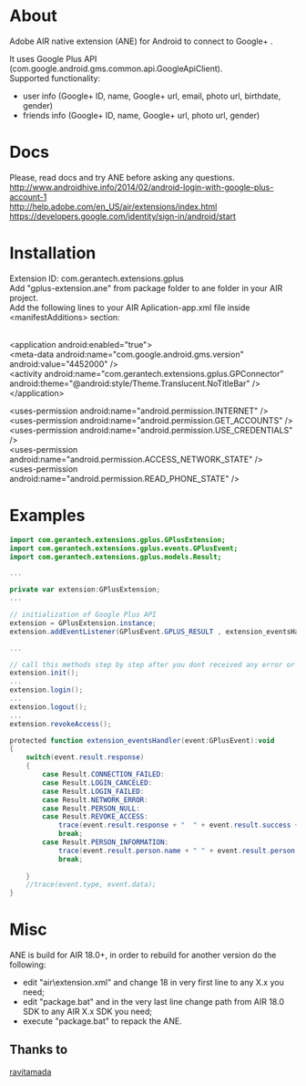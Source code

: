 # About
Adobe AIR native extension (ANE) for Android to connect to Google+ .<br />

It uses Google Plus API (com.google.android.gms.common.api.GoogleApiClient).<br />
Supported functionality:<br />
- user info (Google+ ID, name, Google+ url, email, photo url, birthdate, gender)<br />
- friends info (Google+ ID, name, Google+ url, photo url, gender)<br />

# Docs
Please, read docs and try ANE before asking any questions.<br />
http://www.androidhive.info/2014/02/android-login-with-google-plus-account-1<br />
http://help.adobe.com/en_US/air/extensions/index.html<br />
https://developers.google.com/identity/sign-in/android/start<br />


# Installation
Extension ID: com.gerantech.extensions.gplus<br />
Add "gplus-extension.ane" from package folder to ane folder in your AIR project.<br />
Add the following lines to your AIR Aplication-app.xml file inside &lt;manifestAdditions&gt; section:<br />
<br />

&lt;application android:enabled="true"&gt;<br />
	&lt;meta-data android:name="com.google.android.gms.version" android:value="4452000" /&gt;<br />
	&lt;activity android:name="com.gerantech.extensions.gplus.GPConnector" android:theme="@android:style/Theme.Translucent.NoTitleBar" /&gt;<br />
&lt;/application&gt;<br />

&lt;uses-permission android:name="android.permission.INTERNET" /&gt;<br />
&lt;uses-permission android:name="android.permission.GET_ACCOUNTS" /&gt;<br />
&lt;uses-permission android:name="android.permission.USE_CREDENTIALS" /&gt;<br />
&lt;uses-permission android:name="android.permission.ACCESS_NETWORK_STATE" /&gt;<br />
&lt;uses-permission android:name="android.permission.READ_PHONE_STATE" /&gt;<br />


# Examples
```actionscript
import com.gerantech.extensions.gplus.GPlusExtension;
import com.gerantech.extensions.gplus.events.GPlusEvent;
import com.gerantech.extensions.gplus.models.Result;

...

private var extension:GPlusExtension;
...

// initialization of Google Plus API
extension = GPlusExtension.instance;
extension.addEventListener(GPlusEvent.GPLUS_RESULT , extension_eventsHandler);

...

// call this methods step by step after you dont received any error or failure message
extension.init();
...
extension.login();
...
extension.logout();
...
extension.revokeAccess();

protected function extension_eventsHandler(event:GPlusEvent):void
{
	switch(event.result.response)
	{
		case Result.CONNECTION_FAILED:
		case Result.LOGIN_CANCELED:
		case Result.LOGIN_FAILED:
		case Result.NETWORK_ERROR:
		case Result.PERSON_NULL:
		case Result.REVOKE_ACCESS:
			trace(event.result.response + "  " + event.result.success + "  " + event.result.message);
			break;
		case Result.PERSON_INFORMATION:
			trace(event.result.person.name + " " + event.result.person.email + " " + event.result.person.friends.length);
			break;
		
	}
	//trace(event.type, event.data);
}

```

# Misc
ANE is build for AIR 18.0+, in order to rebuild for another version do the following:<br />
- edit "air\extension.xml" and change 18 in very first line to any X.x you need;<br />
- edit "package.bat" and in the very last line change path from AIR 18.0 SDK to any AIR X.x SDK you need;<br />
- execute "package.bat" to repack the ANE.<br />



## Thanks to
[ravitamada](http://www.androidhive.info/2014/02/android-login-with-google-plus-account-1)
